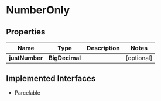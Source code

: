 

# NumberOnly


## Properties

Name | Type | Description | Notes
------------ | ------------- | ------------- | -------------
**justNumber** | **BigDecimal** |  |  [optional]


## Implemented Interfaces

* Parcelable


